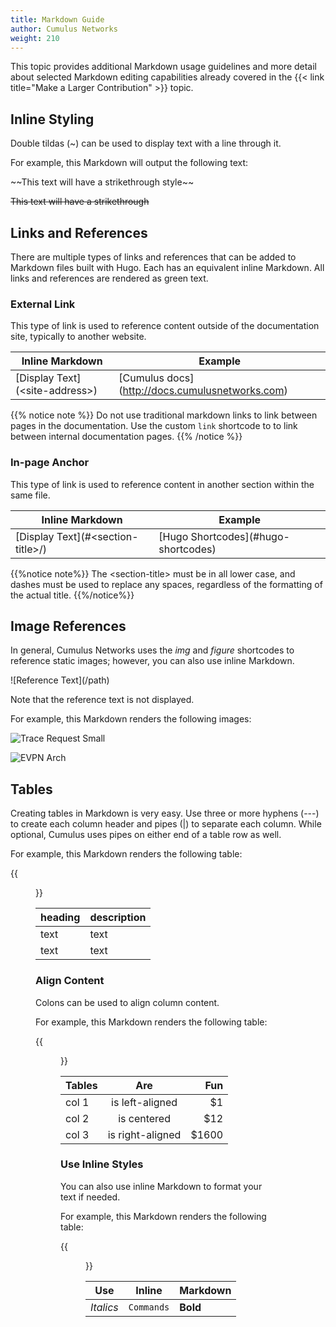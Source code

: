 ```yaml
---
title: Markdown Guide
author: Cumulus Networks
weight: 210
---
```

This topic provides additional Markdown usage guidelines and more detail about selected Markdown editing capabilities already covered in the {{< link title="Make a Larger Contribution" >}} topic.

## Inline Styling

Double tildas (~) can be used to display text with a line through it. 

For example, this Markdown will output the following text:

\~\~This text will have a strikethrough style\~\~

~~This text will have a strikethrough~~

## Links and References

There are multiple types of links and references that can be added to Markdown files built with Hugo. Each has an equivalent inline Markdown. All links and references are rendered as green text.

### External Link

This type of link is used to reference content outside of the documentation site, typically to another website.

| Inline Markdown | Example |
| -------------------- | ---------- |
| \[Display Text\](\<site-address\>) | \[Cumulus docs\](http://docs.cumulusnetworks.com) |

{{% notice note %}}
Do not use traditional markdown links to link between pages in the documentation. Use the custom `link` shortcode to to link between internal documentation pages.
{{% /notice %}} 


### In-page Anchor

This type of link is used to reference content in another section within the same file.

| Inline Markdown | Example |
| -------------------- | ---------- |
| \[Display Text\](#\<section-title\>/) | \[Hugo Shortcodes\](#hugo-shortcodes) |

{{%notice note%}}
The \<section-title\> must be in all lower case, and dashes must be used to replace any spaces, regardless of the formatting of the actual title.
{{%/notice%}}


## Image References

In general, Cumulus Networks uses the *img* and *figure*  shortcodes to reference static images; however, you can also use inline Markdown.

\!\[Reference Text\](/path)

Note that the reference text is not displayed.

For example, this Markdown renders the following images:

![Trace Request Small](/images/old_doc_images/sch-trace-request-small-card.png)

![EVPN Arch](/images/cumulus-linux/evpn-basic-clos.png)

## Tables

Creating tables in Markdown is very easy. Use three or more hyphens (---) to create each column header and pipes (|) to separate each column. While optional, Cumulus uses pipes on either end of a table row as well. 

For example, this Markdown renders the following table:

{{<figure src="/images/old_doc_images/contrib-gde-table-mkdn.png" width="250">}}

| heading | description |
| ---------  | ----------- |
| text        | text   |
| text        | text   |

### Align Content

Colons can be used to align column content.

For example, this Markdown renders the following table:

{{<figure src="/images/old_doc_images/contrib-gde-table-alignment.png" width="300">}}

| Tables | Are | Fun |
| ------ |:---:| ---:|
| col 1 | is left-aligned | $1 |
| col 2 | is centered | $12 |
| col 3 | is right-aligned | $1600 |

### Use Inline Styles

You can also use inline Markdown to format your text if needed.

For example, this Markdown renders the following table:

{{<figure src="/images/old_doc_images/contrib-gde-table-style.png" width="300">}}

| Use | Inline | Markdown |
| --- | --- | --- |
| *Italics* | `Commands` | **Bold** |

